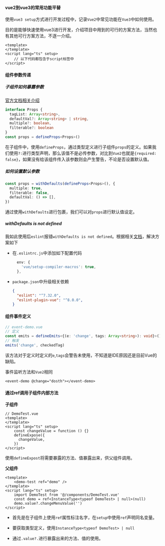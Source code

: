 #### vue2到vue3的常用功能平替

​		使用`vue3 setup`方式进行开发过程中，记录`Vue2`中常见功能在`Vue3`中如何使用。

​		目的是能够快速使用vue3进行开发，介绍项目中用到的可行的方案方法，当然也有其他可行方案方法，不逐一介绍。

```vue
<template>
</template>
<script lang="ts" setup>
	// 以下代码都包含于script标签中
</script>
```

#### 组件参数传递

##### 子组件如何暴露参数

[官方文档相关介绍](https://staging-cn.vuejs.org/guide/typescript/composition-api.html#typing-component-props)

```typescript
interface Props {
  tagList: Array<string>,
  defaultVal?: Array<string> | string,
  multiple?: boolean,
  filterable?: boolean
}
const props = defineProps<Props>()

```

​		在子组件中，使用`defineProps`，通过类型定义进行子组件`props`的定义。如果我们使用`?:`进行类型声明，那么该值不是必传参数，对比到`Vue2`也就是`{required: false}`，如果没有给该组件传入该参数则会产生警告，不论是否设置默认值。

##### 如何设置默认参数

```typescript
const props = withDefaults(defineProps<Props>(), {
  multiple: true,
  filterable: false,
  defaultVal: () => [],
})
```

​		通过使用`withDefaults`进行包裹，我们可以对`props`进行默认值设定。

##### withDefaults is not defined

我如此使用后`eslint`报错`withDefaults is not defined`。根据相关[文档](https://eslint.vuejs.org/user-guide/#compiler-macros-such-as-defineprops-and-defineemits-generate-no-undef-warnings)，解决方案如下

- 在`.eslintrc.js`中添加如下配置代码

  ```javascript
    env: {
      'vue/setup-compiler-macros': true,
    },
  ```

  

- `package.json`中升级相关依赖

  ```json
  {
    "eslint": "^7.32.0",
  	"eslint-plugin-vue": "^8.0.0",
  }
  
  ```

#### 组件事件定义

```typescript
// event-demo.vue
// 定义
const emits = defineEmits<{(e: 'change', tags: Array<string>): void}>()
// 触发
emits('change', checkedTag)
```

该方法对于定义时定义的`e`,`tags`会警告未使用，不知道是IDE原因还是目前Vue的缺陷。

事件监听方法和`Vue2`相同

```vue
<event-demo @change="dosth"></event-demo>
```



#### 通过ref调用子组件内部方法

**子组件**

```vue
// DemoTest.vue
<template>
</template>
<script lang="ts" setup>
    const changeValue = function () {}
    defineExpose({
      changeValue,
    })
</script>
```

​		使用`defineExpost`将需要暴露的方法、值暴露出来，供父组件调用。

**父组件**

```vue
<template>
	<demo-test ref="demo" />
</template>
<script lang="ts" setup>
    import DemoTest from '@/components/DemoTest.vue'
    const demo = ref<InstanceType<typeof DemoTest> | null>(null)
    demo.value?.changeMenuValue('')
</script>
```

- 首先是在子组件上使用`ref`属性标注名字，在`setup`中使用`ref`声明同名变量。

- 要获取类型定义，使用`InstanceType<typeof DemoTest> | null`
- 通过`.value?.`进行暴露出来的方法、值的使用。



